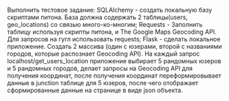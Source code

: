 Выполнить тестовое задание:
SQLAlchemy - создать локальную базу скриптами питона. База должна содержать 2 таблицы(users, geo_locations) со связью много-ко-многим;
Requests - Заполнить таблицу используя скрипты питона, и The Google Maps Geocoding API. Для запросов на гугл использовать requests;
Flask - сделать локальное приложение. Создать 2 массива (один с юзерами, второй с названиями городов, которые распознает Geocoding API). На каждый запрос localhost/get_users_location приложение выбирает 5 рандомных юзеров и 5 рандомных городов, делает запросы на Geocoding API для получения координат, после получения координат переформировывает данные в junction таблице для 5 юзеров, после чего отображает сформированные данные на странице в виде json объекта.
